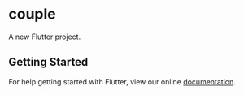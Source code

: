 # couple

A new Flutter project.

## Getting Started

For help getting started with Flutter, view our online
[documentation](https://flutter.io/).
